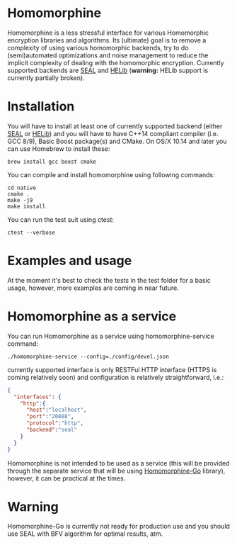 # Homomorphine

Homomorphine is a less stressful interface for various Homomorphic encryption libraries and algorithms. Its (ultimate) goal is to remove a complexity of using various homomorphic backends, try to do (semi)automated optimizations and noise management to reduce the implicit complexity of dealing with the homomorphic encryption. Currently supported backends are [SEAL](https://github.com/microsoft/SEAL) and [HELib](https://github.com/homenc/HElib) (**warning:** HELib support is currently partially broken).

# Installation

You will have to install at least one of currently supported backend (either [SEAL](https://github.com/microsoft/SEAL) or [HELib](https://github.com/homenc/HElib)) and you will have to have C++14 compliant compiler (i.e. GCC 8/9), Basic Boost package(s) and CMake. On OS/X 10.14 and later you can use Homebrew to install these:

```shell
brew install gcc boost cmake
```

You can compile and install homomorphine using following commands:

```shell
cd native
cmake .
make -j9
make install
```

You can run the test suit using ctest:

```
ctest --verbose
```

# Examples and usage

At the moment it's best to check the tests in the test folder for a basic usage, however, more examples are coming in near future.

# Homomorphine as a service

You can run Homomorphine as a service using homomorphine-service command:

```shell
./homomorphine-service --config=./config/devel.json
```

currently supported interface is only RESTFul HTTP interface (HTTPS is coming relatively soon) and configuration is relatively straightforward, i.e.:

```json
{
  "interfaces": {
    "http":{
      "host":"localhost",
      "port":"20888",
      "protocol":"http",
      "backend":"seal"
    }
  }
}
```

Homomorphine is not intended to be used as a service (this will be provided through the separate service that will be using [Homomorphine-Go](https://github.com/caboom/homomorphine-go) library), however, it can be practical at the times.

# Warning 

Homomorphine-Go is currently not ready for production use and you should use SEAL with BFV algorithm for optimal results, atm.
